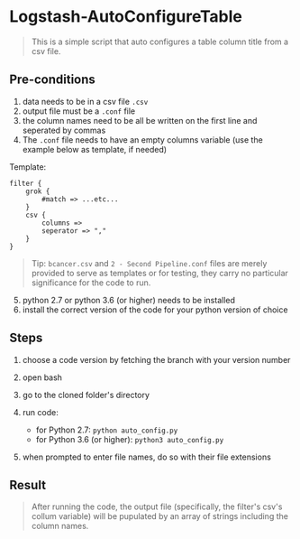 # Logstash-AutoConfigureTable
>This is a simple script that auto configures a table column title from a csv file.

## Pre-conditions
1. data needs to be in a csv file `.csv`
2. output file must be a `.conf` file
3. the column names need to be all be written on the first line and seperated by commas
4. The `.conf` file needs to have an empty columns variable (use the example below as template, if needed)

Template:
```
filter {
    grok {
        #match => ...etc...
    }
    csv {
        columns =>
        seperator => ","
    }
}
```

>Tip: `bcancer.csv` and `2 - Second Pipeline.conf` files are merely provided to serve as templates or for testing, they carry no particular significance for the code to run.


5. python 2.7 or python 3.6 (or higher) needs to be installed
6. install the correct version of the code for your python version of choice


## Steps
1. choose a code version by fetching the branch with your version number
2. open bash
3. go to the cloned folder's directory
4. run code:
    
    * for Python 2.7: `python auto_config.py`
    * for Python 3.6 (or higher): `python3 auto_config.py`
5. when prompted to enter file names, do so with their file extensions

## Result
>After running the code, the output file (specifically, the filter's csv's collum variable) will be pupulated by an array of strings including the column names.
